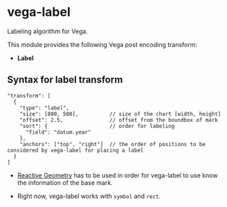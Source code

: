 # vega-label

Labeling algorithm for Vega.

This module provides the following Vega post encoding transform:
- **Label**

## Syntax for label transform
```
"transform": [
  {
    "type": "label",
    "size": [800, 500],          // size of the chart [width, height]
    "offset": 2.5,               // offset from the boundbox of mark
    "sort": {                    // order for labeling
      "field": "datum.year"
    },
    "anchors": ["top", "right"]  // the order of positions to be considered by vega-label for placing a label
  }
]
```

- [Reactive Geometry](https://vega.github.io/vega/docs/marks/) has to be used in order for vega-label to use know the information of the base mark.

- Right now, vega-label works with `symbol` and `rect`.